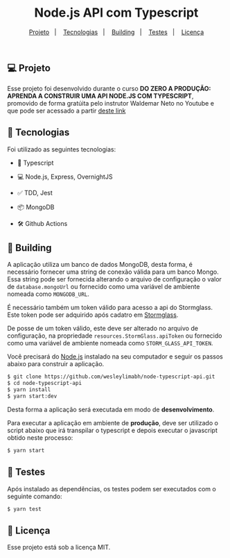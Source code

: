 <h1 align="center">
  Node.js API com Typescript
</h1>

<p align="center">
  <a href="#💻-projeto">Projeto</a>&nbsp;&nbsp;&nbsp;|&nbsp;&nbsp;&nbsp;
  <a href="#🚀-tecnologias">Tecnologias</a>&nbsp;&nbsp;&nbsp;|&nbsp;&nbsp;&nbsp;
  <a href="#🔧-building">Building</a>&nbsp;&nbsp;&nbsp;|&nbsp;&nbsp;&nbsp;
  <a href="#🚦-testes">Testes</a>&nbsp;&nbsp;&nbsp;|&nbsp;&nbsp;&nbsp;
  <a href="#📝-licença">Licença</a>
</p>

<br>

## 💻 Projeto

Esse projeto foi desenvolvido durante o curso **DO ZERO A PRODUÇÃO: APRENDA A CONSTRUIR UMA API NODE.JS COM TYPESCRIPT**, promovido de forma gratúita pelo instrutor Waldemar Neto no Youtube e que pode ser acessado a partir [deste link](https://www.youtube.com/playlist?list=PLz_YTBuxtxt6_Zf1h-qzNsvVt46H8ziKh)


## 🚀 Tecnologias

Foi utilizado as seguintes tecnologias:

- 🧰 Typescript

- 💻 Node.js, Express, OvernightJS

- ✅ TDD, Jest

- 📦 MongoDB

- 🛠 Github Actions

## 🔧 Building

A aplicação utiliza um banco de dados MongoDB, desta forma, é necessário fornecer uma string de conexão válida para um banco Mongo. Essa string pode ser fornecida alterando o arquivo de configuração o valor de `database.mongoUrl` ou fornecido como uma variável de ambiente nomeada como `MONGODB_URL`.

É necessário também um token válido para acesso a api do Stormglass.
Este token pode ser adquirido após cadatro em [Stormglass](https://dashboard.stormglass.io/register).

De posse de um token válido, este deve ser alterado no arquivo de configuração, na propriedade `resources.StormGlass.apiToken` ou fornecido como uma variável de ambiente nomeada como `STORM_GLASS_API_TOKEN`.

Você precisará do [Node.js](https://nodejs.org) instalado na seu computador e seguir os passos abaixo para construir a aplicação.

```bash
$ git clone https://github.com/wesleylimabh/node-typescript-api.git
$ cd node-typescript-api
$ yarn install
$ yarn start:dev
```

Desta forma a aplicação será executada em modo de **desenvolvimento**.
<br/>

Para executar a aplicação em ambiente de **produção**, deve ser utilizado o script abaixo que irá transpilar o typescript e depois executar o javascript obtido neste processo:

```bash
$ yarn start
```

## 🚦 Testes

Após instalado as dependências, os testes podem ser executados com o seguinte comando:

```bash
$ yarn test
```

## 📝 Licença

Esse projeto está sob a licença MIT.
